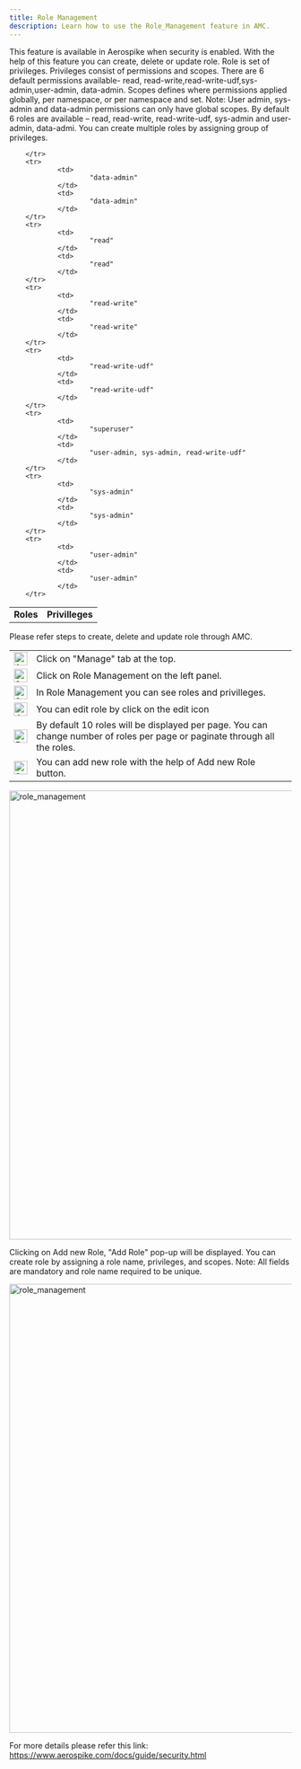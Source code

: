 ```yaml
---
title: Role Management 
description: Learn how to use the Role_Management feature in AMC.
---
```

This feature is available in Aerospike when security is enabled. With the help of this feature you can create, delete or update role. 
Role is set of privileges. Privileges consist of permissions and scopes. There are 6 default permissions available- read, read-write,read-write-udf,sys-admin,user-admin, data-admin. Scopes defines where permissions applied globally, per namespace, or per namespace and set.
Note: User admin, sys-admin and data-admin permissions can only have global scopes. 
By default 6 roles are available – read, read-write, read-write-udf, sys-admin and user-admin, data-admi. You can create multiple roles by assigning group of privileges. 
<table border="0">
        <tr>
                <td>
                        <b>Roles</b>
                </td>
                <td>
                        <b>Privilleges</b>
                </td>

        </tr>
        <tr>
                <td>
                        "data-admin"
                </td>
                <td>
                        "data-admin" 
                </td>
        </tr>
        <tr>
                <td>
                        "read" 
                </td>
                <td>
                        "read"
                </td>
        </tr>
        <tr>
                <td>
                        "read-write"
                </td>
                <td>
                        "read-write"
                </td>
        </tr>
        <tr>
                <td>
                        "read-write-udf"
                </td>
                <td>
                        "read-write-udf"
                </td>
        </tr>
        <tr>
                <td>
                        "superuser"
                </td>
                <td>
                        "user-admin, sys-admin, read-write-udf"
                </td>
        </tr>
        <tr>
                <td>
                        "sys-admin"
                </td>
                <td>
                        "sys-admin"
                </td>
        </tr>
        <tr>
                <td>
                        "user-admin"
                </td>
                <td>
                        "user-admin" 
                </td>
        </tr>
</table>

Please refer steps to create, delete and update role through AMC.

<table border="0">
	<tr>
		<td>
			<img src="/docs/amc/assets/images/1.png" alt="1" width="24">
		</td>
		<td>
			Click on "Manage" tab at the top.
		</td>
	</tr>
	<tr>
		<td>
			<img src="/docs/amc/assets/images/2.png" alt="2" width="24"> 
		</td>
		<td>
			Click on Role Management on the left panel.
		</td>
	</tr>
	<tr>
		<td>
			<img src="/docs/amc/assets/images/3.png" alt="3" width="24"> 
		</td>
		<td>
			In Role Management you can see roles and privilleges.
		</td>
	</tr>
	<tr>
		<td>
			<img src="/docs/amc/assets/images/4.png" alt="4" width="24"> 
		</td>
		<td>
			You can edit role by click on the edit icon
		</td>
	</tr>
	<tr>
		<td>
			<img src="/docs/amc/assets/images/5.png" alt="5" width="24"> 
		</td>
		<td>
			By default 10 roles will be displayed per page. You can change number of roles per page or paginate through all the roles.
		</td>
	</tr>
		<tr>
		<td>
			<img src="/docs/amc/assets/images/6.png" alt="6" width="24"> 
		</td>
		<td>
			You can add new role with the help of Add new Role button.
		</td>
	</tr>
</table>

<img src="/docs/amc/assets/images/E_role_management.png" alt="role_management" width="800">
<br/>

Clicking on Add new Role, "Add Role" pop-up will be displayed. You can create role by assigning a role name, privileges, and scopes. Note: All fields are mandatory and role name required to be unique.

<img src="/docs/amc/assets/images/E_add_role.png" alt="role_management" width="800">
<br/>

For more details please refer this link:
https://www.aerospike.com/docs/guide/security.html
